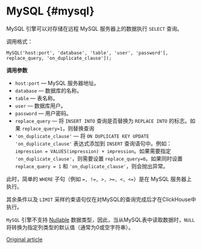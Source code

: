 # MySQL {#mysql}

MySQL 引擎可以对存储在远程 MySQL 服务器上的数据执行 `SELECT` 查询。

调用格式：

    MySQL('host:port', 'database', 'table', 'user', 'password'[, replace_query, 'on_duplicate_clause']);

**调用参数**

-   `host:port` — MySQL 服务器地址。
-   `database` — 数据库的名称。
-   `table` — 表名称。
-   `user` — 数据库用户。
-   `password` — 用户密码。
-   `replace_query` — 将 `INSERT INTO` 查询是否替换为 `REPLACE INTO` 的标志。如果 `replace_query=1`，则替换查询
-   `'on_duplicate_clause'` — 将 `ON DUPLICATE KEY UPDATE 'on_duplicate_clause'` 表达式添加到 `INSERT` 查询语句中。例如：`impression = VALUES(impression) + impression`。如果需要指定 `'on_duplicate_clause'`，则需要设置 `replace_query=0`。如果同时设置 `replace_query = 1` 和 `'on_duplicate_clause'`，则会抛出异常。

此时，简单的 `WHERE` 子句（例如 `=, !=, >, >=, <, <=`）是在 MySQL 服务器上执行。

其余条件以及 `LIMIT` 采样约束语句仅在对MySQL的查询完成后才在ClickHouse中执行。

`MySQL` 引擎不支持 [Nullable](../../data_types/nullable.md) 数据类型，因此，当从MySQL表中读取数据时，`NULL` 将转换为指定列类型的默认值（通常为0或空字符串）。

[Original article](https://clickhouse.tech/docs/zh/operations/table_engines/mysql/) <!--hide-->
